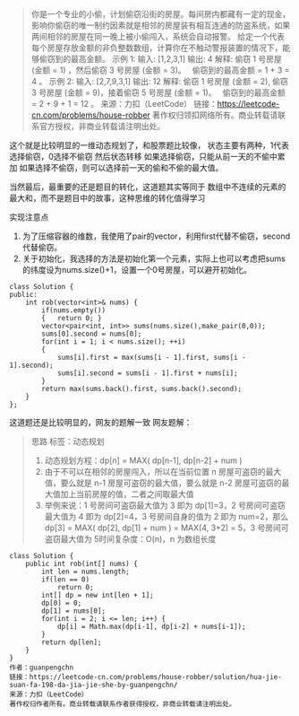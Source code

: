 > 你是一个专业的小偷，计划偷窃沿街的房屋。每间房内都藏有一定的现金，影响你偷窃的唯一制约因素就是相邻的房屋装有相互连通的防盗系统，如果两间相邻的房屋在同一晚上被小偷闯入，系统会自动报警。
给定一个代表每个房屋存放金额的非负整数数组，计算你在不触动警报装置的情况下，能够偷窃到的最高金额。
示例 1:
输入: [1,2,3,1]
输出: 4
解释: 偷窃 1 号房屋 (金额 = 1) ，然后偷窃 3 号房屋 (金额 = 3)。
     偷窃到的最高金额 = 1 + 3 = 4 。
示例 2:
输入: [2,7,9,3,1]
输出: 12
解释: 偷窃 1 号房屋 (金额 = 2), 偷窃 3 号房屋 (金额 = 9)，接着偷窃 5 号房屋 (金额 = 1)。
     偷窃到的最高金额 = 2 + 9 + 1 = 12 。
来源：力扣（LeetCode）
链接：https://leetcode-cn.com/problems/house-robber
著作权归领扣网络所有。商业转载请联系官方授权，非商业转载请注明出处。

这个就是比较明显的一维动态规划了，和股票题比较像，
状态主要有两种，1代表选择偷窃，0选择不偷窃
然后状态转移
如果选择偷窃，只能从前一天的不偷中累加
如果选择不偷窃，则可以选择前一天的偷和不偷的最大值。

当然最后，最重要的还是题目的转化，这道题其实等同于 数组中不连续的元素的最大和，而不是题目中的故事，这种思维的转化值得学习

实现注意点
1. 为了压缩容器的维数，我使用了pair的vector，利用first代替不偷窃，second代替偷窃。
2. 关于初始化，我选择的方法是初始化第一个元素，实际上也可以考虑把sums的纬度设为nums.size()+1，设置一个0号房屋，可以避开初始化。
```
class Solution {
public:
    int rob(vector<int>& nums) {
        if(nums.empty())
        {   return 0; }
        vector<pair<int, int>> sums(nums.size(),make_pair(0,0));
        sums[0].second = nums[0];
        for(int i = 1; i < nums.size(); ++i)
        {
            sums[i].first = max(sums[i - 1].first, sums[i - 1].second);
            sums[i].second = sums[i - 1].first + nums[i];
        }
        return max(sums.back().first, sums.back().second);
    }
};
```

这道题还是比较明显的，网友的题解一致
网友题解：
> 思路
标签：动态规划
> 1. 动态规划方程：dp[n] = MAX( dp[n-1], dp[n-2] + num )
> 2. 由于不可以在相邻的房屋闯入，所以在当前位置 n 房屋可盗窃的最大值，要么就是 n-1 房屋可盗窃的最大值，要么就是 n-2 房屋可盗窃的最大值加上当前房屋的值，二者之间取最大值
> 3. 举例来说：1 号房间可盗窃最大值为 3 即为 dp[1]=3，2 号房间可盗窃最大值为 4 即为 dp[2]=4，3 号房间自身的值为 2 即为 num=2，那么 dp[3] = MAX( dp[2], dp[1] + num ) = MAX(4, 3+2) = 5，3 号房间可盗窃最大值为 5时间复杂度：O(n)，n 为数组长度

```
class Solution {
    public int rob(int[] nums) {
        int len = nums.length;
        if(len == 0)
            return 0;
        int[] dp = new int[len + 1];
        dp[0] = 0;
        dp[1] = nums[0];
        for(int i = 2; i <= len; i++) {
            dp[i] = Math.max(dp[i-1], dp[i-2] + nums[i-1]);
        }
        return dp[len];
    }
}
作者：guanpengchn
链接：https://leetcode-cn.com/problems/house-robber/solution/hua-jie-suan-fa-198-da-jia-jie-she-by-guanpengchn/
来源：力扣（LeetCode）
著作权归作者所有。商业转载请联系作者获得授权，非商业转载请注明出处。
```


